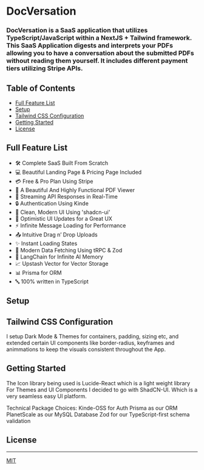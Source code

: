 # DocVersation

### DocVersation is a SaaS application that utilizes TypeScript/JavaScript within a NextJS + Tailwind framework. This SaaS Application digests and interprets your PDFs allowing you to have a conversation about the submitted PDFs without reading them yourself. It includes different payment tiers utilizing Stripe APIs.

## Table of Contents

- [Full Feature List](#full-feature-list)
- [Setup](#setup)
- [Tailwind CSS Configuration](#tailwind-css-configuration)
- [Getting Started](#getting-started)
- [License](#license)

## Full Feature List
- 🛠️ Complete SaaS Built From Scratch
- 💻 Beautiful Landing Page & Pricing Page Included
- 💳 Free & Pro Plan Using Stripe
- 📄 A Beautiful And Highly Functional PDF Viewer
- 🔄 Streaming API Responses in Real-Time
- 🔒 Authentication Using Kinde
- 🎨 Clean, Modern UI Using 'shadcn-ui'
- 🚀 Optimistic UI Updates for a Great UX
- ⚡ Infinite Message Loading for Performance
- 📤 Intuitive Drag n’ Drop Uploads
- ✨ Instant Loading States
- 🔧 Modern Data Fetching Using tRPC & Zod
- 🧠 LangChain for Infinite AI Memory
- 📈 Upstash Vector for Vector Storage
- 📊 Prisma for ORM
- 🔤 100% written in TypeScript

## Setup

## Tailwind CSS Configuration
I setup Dark Mode & Themes for containers, padding, sizing etc, and extended certain UI components like border-radius, keyframes and animmations to keep the visuals consistent throughout the App.

## Getting Started
The Icon library being used is Lucide-React which is a light weight library
For Themes and UI Components I decided to go with ShadCN-UI. Which is a very seamless easy UI platform.

Technical Package Choices:
Kinde-OSS for Auth
Prisma as our ORM
PlanetScale as our MySQL Database
Zod for our TypeScript-first schema validation

## License
---
[MIT](https://choosealicense.com/licenses/mit/)